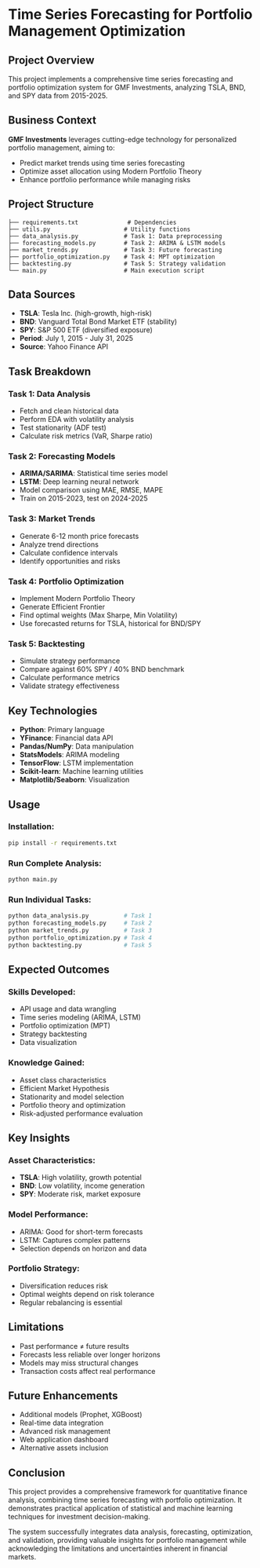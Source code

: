 # Time Series Forecasting for Portfolio Management Optimization

## Project Overview

This project implements a comprehensive time series forecasting and portfolio optimization system for GMF Investments, analyzing TSLA, BND, and SPY data from 2015-2025.

## Business Context

**GMF Investments** leverages cutting-edge technology for personalized portfolio management, aiming to:
- Predict market trends using time series forecasting
- Optimize asset allocation using Modern Portfolio Theory
- Enhance portfolio performance while managing risks

## Project Structure

```
├── requirements.txt              # Dependencies
├── utils.py                     # Utility functions
├── data_analysis.py             # Task 1: Data preprocessing
├── forecasting_models.py        # Task 2: ARIMA & LSTM models
├── market_trends.py             # Task 3: Future forecasting
├── portfolio_optimization.py    # Task 4: MPT optimization
├── backtesting.py               # Task 5: Strategy validation
└── main.py                      # Main execution script
```

## Data Sources

- **TSLA**: Tesla Inc. (high-growth, high-risk)
- **BND**: Vanguard Total Bond Market ETF (stability)
- **SPY**: S&P 500 ETF (diversified exposure)
- **Period**: July 1, 2015 - July 31, 2025
- **Source**: Yahoo Finance API

## Task Breakdown

### Task 1: Data Analysis
- Fetch and clean historical data
- Perform EDA with volatility analysis
- Test stationarity (ADF test)
- Calculate risk metrics (VaR, Sharpe ratio)

### Task 2: Forecasting Models
- **ARIMA/SARIMA**: Statistical time series model
- **LSTM**: Deep learning neural network
- Model comparison using MAE, RMSE, MAPE
- Train on 2015-2023, test on 2024-2025

### Task 3: Market Trends
- Generate 6-12 month price forecasts
- Analyze trend directions
- Calculate confidence intervals
- Identify opportunities and risks

### Task 4: Portfolio Optimization
- Implement Modern Portfolio Theory
- Generate Efficient Frontier
- Find optimal weights (Max Sharpe, Min Volatility)
- Use forecasted returns for TSLA, historical for BND/SPY

### Task 5: Backtesting
- Simulate strategy performance
- Compare against 60% SPY / 40% BND benchmark
- Calculate performance metrics
- Validate strategy effectiveness

## Key Technologies

- **Python**: Primary language
- **YFinance**: Financial data API
- **Pandas/NumPy**: Data manipulation
- **StatsModels**: ARIMA modeling
- **TensorFlow**: LSTM implementation
- **Scikit-learn**: Machine learning utilities
- **Matplotlib/Seaborn**: Visualization

## Usage

### Installation:
```bash
pip install -r requirements.txt
```

### Run Complete Analysis:
```bash
python main.py
```

### Run Individual Tasks:
```bash
python data_analysis.py          # Task 1
python forecasting_models.py     # Task 2
python market_trends.py          # Task 3
python portfolio_optimization.py # Task 4
python backtesting.py            # Task 5
```

## Expected Outcomes

### Skills Developed:
- API usage and data wrangling
- Time series modeling (ARIMA, LSTM)
- Portfolio optimization (MPT)
- Strategy backtesting
- Data visualization

### Knowledge Gained:
- Asset class characteristics
- Efficient Market Hypothesis
- Stationarity and model selection
- Portfolio theory and optimization
- Risk-adjusted performance evaluation

## Key Insights

### Asset Characteristics:
- **TSLA**: High volatility, growth potential
- **BND**: Low volatility, income generation
- **SPY**: Moderate risk, market exposure

### Model Performance:
- ARIMA: Good for short-term forecasts
- LSTM: Captures complex patterns
- Selection depends on horizon and data

### Portfolio Strategy:
- Diversification reduces risk
- Optimal weights depend on risk tolerance
- Regular rebalancing is essential

## Limitations

- Past performance ≠ future results
- Forecasts less reliable over longer horizons
- Models may miss structural changes
- Transaction costs affect real performance

## Future Enhancements

- Additional models (Prophet, XGBoost)
- Real-time data integration
- Advanced risk management
- Web application dashboard
- Alternative assets inclusion

## Conclusion

This project provides a comprehensive framework for quantitative finance analysis, combining time series forecasting with portfolio optimization. It demonstrates practical application of statistical and machine learning techniques for investment decision-making.

The system successfully integrates data analysis, forecasting, optimization, and validation, providing valuable insights for portfolio management while acknowledging the limitations and uncertainties inherent in financial markets.
